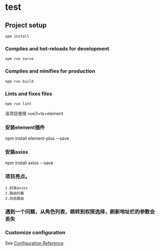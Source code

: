 # test

## Project setup
```
npm install
```

### Compiles and hot-reloads for development
```
npm run serve
```

### Compiles and minifies for production
```
npm run build
```

### Lints and fixes files
```
npm run lint
```

该项目使用 vue3+ts+element
### 安装element插件
npm install element-plus --save
### 安装axios
npm install axios --save

### 项目亮点。
    1.封装axios
    2.路由拦截
    3.动态路由

### 遇到一个问题，从角色列表，跳转到权限选择，刷新地址栏的参数会丢失

### Customize configuration
See [Configuration Reference](https://cli.vuejs.org/config/).
